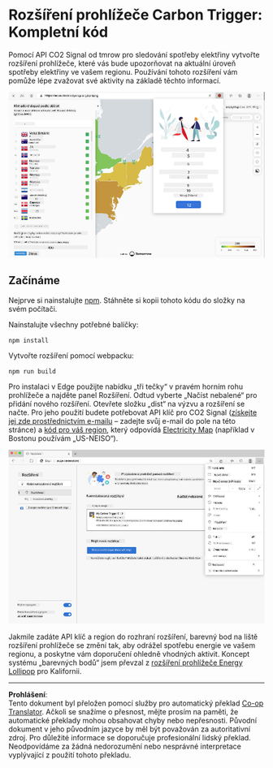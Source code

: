 <!--
CO_OP_TRANSLATOR_METADATA:
{
  "original_hash": "21b364c158c8e4f698de65eeac16c9fe",
  "translation_date": "2025-08-28T03:48:24+00:00",
  "source_file": "5-browser-extension/solution/translation/README.ms.md",
  "language_code": "cs"
}
-->
# Rozšíření prohlížeče Carbon Trigger: Kompletní kód

Pomocí API CO2 Signal od tmrow pro sledování spotřeby elektřiny vytvořte rozšíření prohlížeče, které vás bude upozorňovat na aktuální úroveň spotřeby elektřiny ve vašem regionu. Používání tohoto rozšíření vám pomůže lépe zvažovat své aktivity na základě těchto informací.

![snímek obrazovky rozšíření prohlížeče](../../../../../translated_images/extension-screenshot.0e7f5bfa110e92e3875e1bc9405edd45a3d2e02963e48900adb91926a62a5807.cs.png)

## Začínáme

Nejprve si nainstalujte [npm](https://npmjs.com). Stáhněte si kopii tohoto kódu do složky na svém počítači.

Nainstalujte všechny potřebné balíčky:

```
npm install
```

Vytvořte rozšíření pomocí webpacku:

```
npm run build
```

Pro instalaci v Edge použijte nabídku „tři tečky“ v pravém horním rohu prohlížeče a najděte panel Rozšíření. Odtud vyberte „Načíst nebalené“ pro přidání nového rozšíření. Otevřete složku „dist“ na výzvu a rozšíření se načte. Pro jeho použití budete potřebovat API klíč pro CO2 Signal ([získejte jej zde prostřednictvím e-mailu](https://www.co2signal.com/) – zadejte svůj e-mail do pole na této stránce) a [kód pro váš region](http://api.electricitymap.org/v3/zones), který odpovídá [Electricity Map](https://www.electricitymap.org/map) (například v Bostonu používám „US-NEISO“).

![stahování](../../../../../translated_images/install-on-edge.78634f02842c48283726c531998679a6f03a45556b2ee99d8ff231fe41446324.cs.png)

Jakmile zadáte API klíč a region do rozhraní rozšíření, barevný bod na liště rozšíření prohlížeče se změní tak, aby odrážel spotřebu energie ve vašem regionu, a poskytne vám doporučení ohledně vhodných aktivit. Koncept systému „barevných bodů“ jsem převzal z [rozšíření prohlížeče Energy Lollipop](https://energylollipop.com/) pro Kalifornii.

---

**Prohlášení**:  
Tento dokument byl přeložen pomocí služby pro automatický překlad [Co-op Translator](https://github.com/Azure/co-op-translator). Ačkoli se snažíme o přesnost, mějte prosím na paměti, že automatické překlady mohou obsahovat chyby nebo nepřesnosti. Původní dokument v jeho původním jazyce by měl být považován za autoritativní zdroj. Pro důležité informace se doporučuje profesionální lidský překlad. Neodpovídáme za žádná nedorozumění nebo nesprávné interpretace vyplývající z použití tohoto překladu.